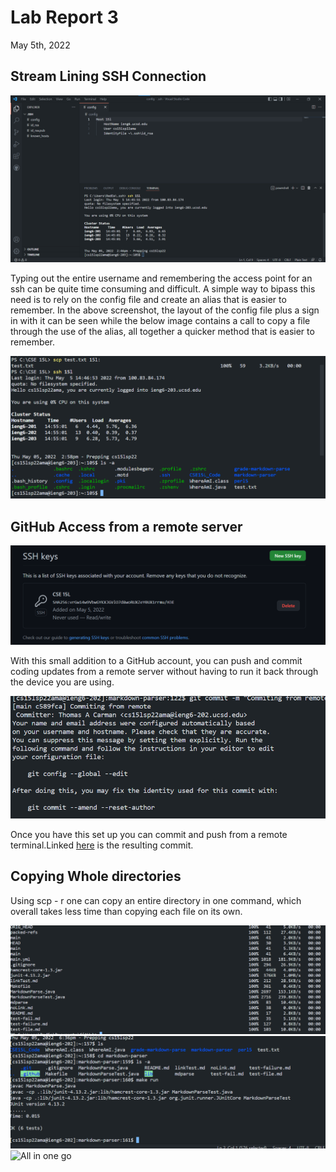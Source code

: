 # Lab Report 3

May 5th, 2022

## Stream Lining SSH Connection

![The file and command to make sure the file works](FilePlusCommandForQuickAccess.png)

Typing out the entire username and remembering the access point for an ssh can be quite time consuming and difficult. A simple way to bipass this need is to rely on the config file and create an alias that is easier to remember. In the above screenshot, the layout of the config file plus a sign in with it can be seen while the below image contains a call to copy a file through the use of the alias, all together a quicker method that is easier to remember.

![Copying a file using the alias](CopyWithAlias.png)


## GitHub Access from a remote server

![GitHub SSH Key](GitHubSSHKey.png)

With this small addition to a GitHub account, you can push and commit coding updates from a remote server without having to run it back through the device you are using.

![Commit Remote](CommitRemote.png)

Once you have this set up you can commit and push from a remote terminal.Linked [here](https://github.com/tcarman/markdown-parser) is the resulting commit.

## Copying Whole directories 

Using scp - r one can copy an entire directory in one command, which overall takes less time than copying each file on its own.

![Running SCP](RunningSCP.png)
![Running Tests on SCP](TestsOnSSH.png)
![All in one go]()